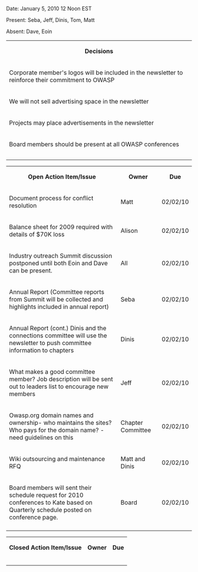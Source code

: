 Date: January 5, 2010 12 Noon EST

Present: Seba, Jeff, Dinis, Tom, Matt

Absent: Dave, Eoin

<table>
<tbody>
<tr class="odd">
<td><center>
<p><strong>Decisions</strong></p>
</center></td>
</tr>
<tr class="even">
<td><p>Corporate member's logos will be included in the newsletter to reinforce their commitment to OWASP</p></td>
</tr>
<tr class="odd">
<td><p>We will not sell advertising space in the newsletter</p></td>
</tr>
<tr class="even">
<td><p>Projects may place advertisements in the newsletter</p></td>
</tr>
<tr class="odd">
<td><p>Board members should be present at all OWASP conferences</p></td>
</tr>
<tr class="even">
<td></td>
</tr>
<tr class="odd">
<td></td>
</tr>
</tbody>
</table>

<table>
<tbody>
<tr class="odd">
<td><center>
<p><strong>Open Action Item/Issue</strong></p>
</center></td>
<td><center>
<p><strong>Owner</strong></p>
</center></td>
<td><center>
<p><strong>Due</strong></p>
</center></td>
</tr>
<tr class="even">
<td><p>Document process for conflict resolution</p></td>
<td><p>Matt</p></td>
<td><p>02/02/10</p></td>
</tr>
<tr class="odd">
<td><p>Balance sheet for 2009 required with details of $70K loss</p></td>
<td><p>Alison</p></td>
<td><p>02/02/10</p></td>
</tr>
<tr class="even">
<td><p>Industry outreach Summit discussion postponed until both Eoin and Dave can be present.</p></td>
<td><p>All</p></td>
<td><p>02/02/10</p></td>
</tr>
<tr class="odd">
<td><p>Annual Report (Committee reports from Summit will be collected and highlights included in annual report)</p></td>
<td><p>Seba</p></td>
<td><p>02/02/10</p></td>
</tr>
<tr class="even">
<td><p>Annual Report (cont.) Dinis and the connections committee will use the newsletter to push committee information to chapters</p></td>
<td><p>Dinis</p></td>
<td><p>02/02/10</p></td>
</tr>
<tr class="odd">
<td><p>What makes a good committee member? Job description will be sent out to leaders list to encourage new members</p></td>
<td><p>Jeff</p></td>
<td><p>02/02/10</p></td>
</tr>
<tr class="even">
<td><p>Owasp.org domain names and ownership- who maintains the sites? Who pays for the domain name? - need guidelines on this</p></td>
<td><p>Chapter Committee</p></td>
<td><p>02/02/10</p></td>
</tr>
<tr class="odd">
<td><p>Wiki outsourcing and maintenance RFQ</p></td>
<td><p>Matt and Dinis</p></td>
<td><p>02/02/10</p></td>
</tr>
<tr class="even">
<td><p>Board members will sent their schedule request for 2010 conferences to Kate based on Quarterly schedule posted on conference page.</p></td>
<td><p>Board</p></td>
<td><p>02/02/10</p></td>
</tr>
<tr class="odd">
<td></td>
<td></td>
<td></td>
</tr>
</tbody>
</table>

<table>
<tbody>
<tr class="odd">
<td><center>
<p><strong>Closed Action Item/Issue</strong></p>
</center></td>
<td><center>
<p><strong>Owner</strong></p>
</center></td>
<td><center>
<p><strong>Due</strong></p>
</center></td>
</tr>
<tr class="even">
<td></td>
<td></td>
<td></td>
</tr>
<tr class="odd">
<td></td>
<td></td>
<td></td>
</tr>
<tr class="even">
<td></td>
<td></td>
<td></td>
</tr>
</tbody>
</table>